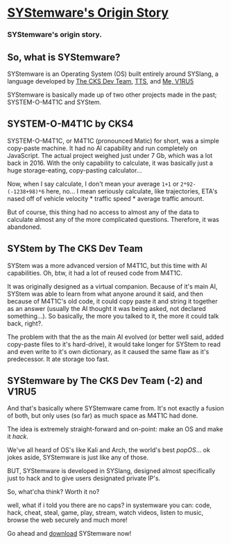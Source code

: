 # [SYStemware's Origin Story](http://systemware.ga/download-latest/)
### SYStemware's origin story.

## So, what is SYStemware?

SYStemware is an Operating System (OS) built entirely around SYSlang, a language developed by [The CKS Dev Team](https://github.com/CKStudios2018), [TTS](https://github.com/TallerThanShort), and [Me, V1RU5](https://github.com/jodri-code)

SYStemware is basically made up of two other projects made in the past; SYSTEM-O-M4T1C and SYStem.

## SYSTEM-O-M4T1C by CKS4

SYSTEM-O-M4T1C, or M4T1C (pronounced Matic) for short, was a simple copy-paste machine. It had no AI capability and run completely on JavaScript. The actual project weighed just under 7 Gb, which was a lot back in 2016. With the only capability to calculate, it was basically just a huge storage-eating, copy-pasting calculator...

Now, when I say calculate, I don't mean your average `1+1` or `2*92-(-1238+98)*6` here, no... I mean seriously calculate, like trajectories, ETA's nased off of vehicle velocity * traffic speed * average traffic amount.

But of course, this thing had no access to almost any of the data to calculate almost any of the more complicated questions. Therefore, it was abandoned.


## SYStem by The CKS Dev Team

SYStem was a more advanced version of M4T1C, but this time with AI capabilities. Oh, btw, it had a lot of reused code from M4T1C.

It was originally designed as a virtual companion. Because of it's main AI, SYStem was able to learn from what anyone around it said, and then because of M4T1C's old code, it could copy paste it and string it together as an answer (usually the AI thought it was being asked, not declared something...). So basically, the more you talked to it, the more it could talk back, right?.

The problem with that the as the main AI evolved (or better well said, added copy-paste files to it's hard-drive), it would take longer for SYStem to read and even write to it's own dictionary, as it caused the same flaw as it's predecessor. It ate storage too fast.

## SYStemware by The CKS Dev Team (-2) and V1RU5

And that's basically where SYStemware came from. It's not exactly a fusion of both, but only uses (so far) as much space as M4T1C had done. 

The idea is extremely straight-forward and on-point: make an OS and make it *hack*.

We've all heard of OS's like Kali and Arch, the world's best *popOS*... ok jokes aside, SYStemware is just like any of those.

BUT, SYStemware is developed in SYSlang, designed almost specifically just to hack and to give users designated private IP's.

So, what'cha think? Worth it no?

well, what if i told you there are no caps? in systemware you can: code, hack, cheat, steal, game, play, stream, watch videos, listen to music, browse the web securely and much more!

Go ahead and [download](http://systemware.ga/download-latest/) SYStemware now!
